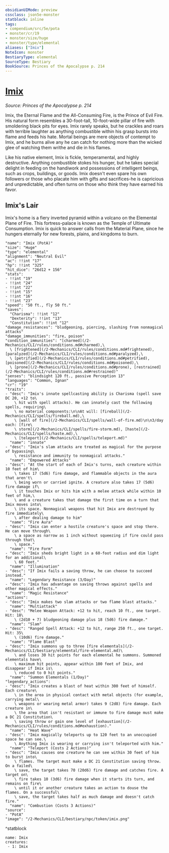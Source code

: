 ```yaml
---
obsidianUIMode: preview
cssclass: json5e-monster
statblock: inline
tags:
- compendium/src/5e/pota
- monster/cr/19
- monster/size/huge
- monster/type/elemental
aliases: ["Imix"]
NoteIcon: monster
BestiaryType: elemental
SourceType: Bestiary
BookSource: Princes of the Apocalypse p. 214
---
```

# [Imix](2-Mechanics/CLI/bestiary/npc/imix-pota.md)
*Source: Princes of the Apocalypse p. 214*  

Imix, the Eternal Flame and the All-Consuming Fire, is the Prince of Evil Fire. His natural form resembles a 30-foot-tall, 10-foot-wide pillar of fire with smoldering black pits for eyes. Imix rarely speaks, but he crackles and roars with terrible laughter as anything combustible within his grasp bursts into flame and feeds his hate. Mortal beings are mere objects of contempt to Imix, and he burns alive any he can catch for nothing more than the wicked glee of watching them writhe and die in his flames.

Like his native element, Imix is fickle, temperamental, and highly destructive. Anything combustible stokes his hunger, but he takes special delight in feeding on the handiwork and possessions of intelligent beings, such as crops, buildings, or goods. Imix doesn't even spare his own followers or those who placate him with gifts and sacrifices-he is capricious and unpredictable, and often turns on those who think they have earned his favor.

## Imix's Lair

Imix's home is a fiery inverted pyramid within a volcano on the Elemental Plane of Fire. This fortress-palace is known as the Temple of Ultimate Consumption. Imix is quick to answer calls from the Material Plane, since he hungers eternally for new forests, plains, and kingdoms to burn.

```statblock
"name": "Imix (PotA)"
"size": "Huge"
"type": "elemental"
"alignment": "Neutral Evil"
"ac": !!int "17"
"hp": !!int "325"
"hit_dice": "26d12 + 156"
"stats":
- !!int "19"
- !!int "24"
- !!int "22"
- !!int "15"
- !!int "16"
- !!int "23"
"speed": "50 ft., fly 50 ft."
"saves":
  "Charisma": !!int "12"
  "Dexterity": !!int "13"
  "Constitution": !!int "12"
"damage_resistances": "bludgeoning, piercing, slashing from nonmagical attacks"
"damage_immunities": "fire, poison"
"condition_immunities": "[charmed](/2-Mechanics/CLI/rules/conditions.md#charmed),\
  \ [frightened](/2-Mechanics/CLI/rules/conditions.md#frightened), [paralyzed](/2-Mechanics/CLI/rules/conditions.md#paralyzed),\
  \ [petrified](/2-Mechanics/CLI/rules/conditions.md#petrified), [poisoned](/2-Mechanics/CLI/rules/conditions.md#poisoned),\
  \ [prone](/2-Mechanics/CLI/rules/conditions.md#prone), [restrained](/2-Mechanics/CLI/rules/conditions.md#restrained)"
"senses": "blindsight 120 ft., passive Perception 13"
"languages": "Common, Ignan"
"cr": "19"
"traits":
- "desc": "Imix's innate spellcasting ability is Charisma (spell save DC 20, +12 to\
    \ hit with spell attacks). He can innately cast the following spells, requiring\
    \ no material components:\n\nAt will: [fireball](/2-Mechanics/CLI/spells/fireball.md),\
    \ [wall of fire](/2-Mechanics/CLI/spells/wall-of-fire.md)\n\n3/day each: [fire\
    \ storm](/2-Mechanics/CLI/spells/fire-storm.md), [haste](/2-Mechanics/CLI/spells/haste.md),\
    \ [teleport](/2-Mechanics/CLI/spells/teleport.md)"
  "name": "innate"
- "desc": "Imix's slam attacks are treated as magical for the purpose of bypassing\
    \ resistance and immunity to nonmagical attacks."
  "name": "Empowered Attacks"
- "desc": "At the start of each of Imix's turns, each creature within 10 feet of him\
    \ takes 17 (5d6) fire damage, and flammable objects in the aura that aren't\
    \ being worn or carried ignite. A creature also takes 17 (5d6) fire damage if\
    \ it touches Imix or hits him with a melee attack while within 10 feet of him,\
    \ and a creature takes that damage the first time on a turn that Imix moves into\
    \ its space. Nonmagical weapons that hit Imix are destroyed by fire immediately\
    \ after dealing damage to him"
  "name": "Fire Aura"
- "desc": "Imix can enter a hostile creature's space and stop there. He can move through\
    \ a space as narrow as 1 inch without squeezing if fire could pass through that\
    \ space."
  "name": "Fire Form"
- "desc": "Imix sheds bright light in a 60-foot radius and dim light for an additional\
    \ 60 feet."
  "name": "Illumination"
- "desc": "If Imix fails a saving throw, he can choose to succeed instead."
  "name": "Legendary Resistance (3/Day)"
- "desc": "Imix has advantage on saving throws against spells and other magical effects."
  "name": "Magic Resistance"
"actions":
- "desc": "Imix makes two slam attacks or two flame blast attacks."
  "name": "Multiattack"
- "desc": "Melee Weapon Attack: +12 to hit, reach 10 ft., one target. Hit: 18\
    \ (2d10 + 7) bludgeoning damage plus 18 (5d6) fire damage."
  "name": "Slam"
- "desc": "Ranged Spell Attack: +12 to hit, range 250 ft., one target. Hit: 35\
    \ (10d6) fire damage."
  "name": "Flame Blast"
- "desc": "Imix summons up to three [fire elementals](/2-Mechanics/CLI/bestiary/elemental/fire-elemental.md)\
    \ and loses 30 hit points for each elemental he summons. Summoned elementals have\
    \ maximum hit points, appear within 100 feet of Imix, and disappear if Imix is\
    \ reduced to 0 hit points."
  "name": "Summon Elementals (1/Day)"
"legendary_actions":
- "desc": "Imix creates a blast of heat within 300 feet of himself. Each creature\
    \ in the area in physical contact with metal objects (for example, carrying metal\
    \ weapons or wearing metal armor) takes 9 (2d8) fire damage. Each creature in\
    \ the area that isn't resistant or immune to fire damage must make a DC 21 Constitution\
    \ saving throw or gain one level of [exhaustion](/2-Mechanics/CLI/rules/conditions.md#exhaustion)."
  "name": "Heat Wave"
- "desc": "Imix magically teleports up to 120 feet to an unoccupied space he can see.\
    \ Anything Imix is wearing or carrying isn't teleported with him."
  "name": "Teleport (Costs 2 Actions)"
- "desc": "Imix causes one creature he can see within 30 feet of him to burst into\
    \ flames. The target must make a DC 21 Constitution saving throw. On a failed\
    \ save, the target takes 70 (20d6) fire damage and catches fire. A target on\
    \ fire takes 10 (3d6) fire damage when it starts its turn, and remains on fire\
    \ until it or another creature takes an action to douse the flames. On a successful\
    \ save, the target takes half as much damage and doesn't catch fire."
  "name": "Combustion (Costs 3 Actions)"
"source":
- "PotA"
"image": "/2-Mechanics/CLI/bestiary/npc/token/imix.png"
```
^statblock

```encounter-table
name: Imix
creatures:
 - 1: Imix
```